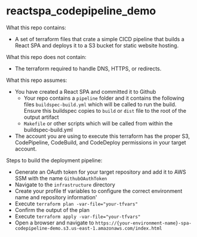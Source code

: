 # reactspa_codepipeline_demo

What this repo contains:
* A set of terraform files that crate a simple CICD pipeline that builds a React SPA and deploys it to a S3 bucket for static website hosting.

What this repo does not contain:
* The terraform required to handle DNS, HTTPS, or redirects.

What this repo assumes:
* You have created a React SPA and committed it to Github
  * Your repo contains a `pipeline` folder and it contains the following files
    `buildspec-build.yml` which will be called to run the build. Ensure this buildspec copies to `build` or `dist` file to the root of the output artifact
  * `Makefile` or other scripts which will be called from within the buildspec-build.yml
* The account you are using to execute this terraform has the proper S3, CodePipeline, CodeBuild, and CodeDeploy permissions in your target account.

Steps to build the deployment pipeline:
* Generate an OAuth token for your target repository and add it to AWS SSM with the name `GithubOAuthToken`
* Navigate to the `infrastructure` directory
* Create your profile tf variables to configure the correct environment name and repository information'
* Execute `terraform plan -var-file="your-tfvars"`
* Confirm the output of the plan
* Execute `terraform apply -var-file="your-tfvars"`
* Open a browser and navigate to `https://{your-environment-name}-spa-codepipeline-demo.s3.us-east-1.amazonaws.com/index.html`